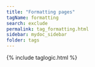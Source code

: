 ```yaml
---
title: "Formatting pages"
tagName: formatting
search: exclude
permalink: tag_formatting.html
sidebar: mydoc_sidebar
folder: tags
---
```

{% include taglogic.html %}
